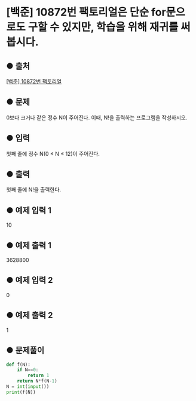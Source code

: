# [백준] 10872번 팩토리얼은 단순 for문으로도 구할 수 있지만, 학습을 위해 재귀를 써 봅시다.

## ● 출처
[[백준] 10872번 팩토리얼](https://www.acmicpc.net/problem/10872)  

## ● 문제
0보다 크거나 같은 정수 N이 주어진다. 이때, N!을 출력하는 프로그램을 작성하시오.

## ● 입력
첫째 줄에 정수 N(0 ≤ N ≤ 12)이 주어진다.

## ● 출력
첫째 줄에 N!을 출력한다.
    
## ● 예제 입력 1
10

## ● 예제 출력 1
3628800

## ● 예제 입력 2
0

## ● 예제 출력 2
1

## ● 문제풀이
```python
def f(N):
    if N==0:
        return 1
    return N*f(N-1)
N = int(input())
print(f(N))
```
